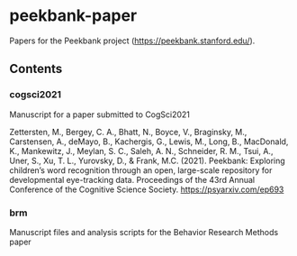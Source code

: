 # peekbank-paper

Papers for the Peekbank project (https://peekbank.stanford.edu/).

## Contents

### cogsci2021

Manuscript for a paper submitted to CogSci2021

Zettersten, M., Bergey, C. A., Bhatt, N., Boyce, V., Braginsky, M., Carstensen, A., deMayo, B., Kachergis, G., Lewis, M., Long, B., MacDonald, K., Mankewitz, J., Meylan, S. C., Saleh, A. N., Schneider, R. M., Tsui, A., Uner, S., Xu, T. L., Yurovsky, D., & Frank, M.C. (2021). Peekbank: Exploring children’s word recognition through an open, large-scale repository for developmental eye-tracking data. Proceedings of the 43rd Annual Conference of the Cognitive Science Society. https://psyarxiv.com/ep693

### brm

Manuscript files and analysis scripts for the Behavior Research Methods paper
